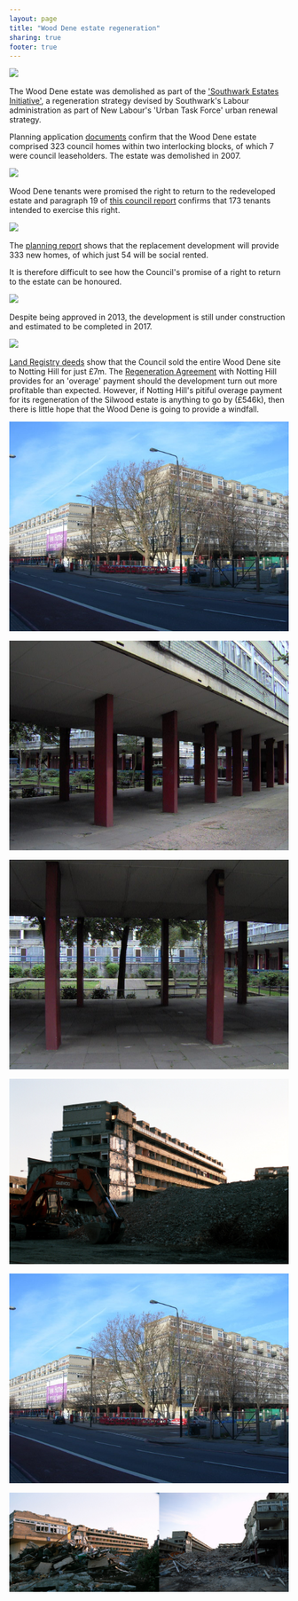 ```yaml
---
layout: page
title: "Wood Dene estate regeneration"
sharing: true
footer: true
---
```

![](http://crappistmartin.github.io/images/wooddene1.jpg)

The Wood Dene estate was demolished as part of the ['Southwark Estates Initiative'](http://embed.verite.co/timeline/?source=0Aprl6XcACewydEhRaWFOLVBfUjBSVW1HUGVZNEhGeFE&font=Bevan-PotanoSans&maptype=toner&lang=en&hash_bookmark=true&start_zoom_adjust=2&height=650#1), a regeneration strategy devised by Southwark's Labour administration as part of New Labour's 'Urban Task Force' urban renewal strategy. 

Planning application [documents](http://moderngov.southwark.gov.uk/documents/s38968/Report.pdf) confirm that the Wood Dene estate comprised 323 council homes within two interlocking blocks, of which 7 were council leaseholders. The estate was demolished in 2007. 

![](http://crappistmartin.github.io/images/wooddene2.jpg)

Wood Dene tenants were promised the right to return to the redeveloped estate and paragraph 19 of [this council report](http://moderngov.southwark.gov.uk/Data/Executive/20030729/Agenda/56%20-%20Disposal%20of%20216-224Underhill%20Road,%20SE22.pdf) confirms that 173 tenants intended to exercise this right.

![](http://crappistmartin.github.io/images/wooddenertr.png)

The [planning report](http://moderngov.southwark.gov.uk/documents/s38968/Report.pdf) shows that the replacement development will provide 333 new homes, of which just 54 will be social rented.

It is therefore difficult to see how the Council's promise of a right to return to the estate can be honoured.

![](http://crappistmartin.github.io/images/wooddeneor.png)

Despite being approved in 2013, the development is still under construction and estimated to be completed in 2017.

![](http://crappistmartin.github.io/images/wooddeneplan.jpg)

[Land Registry deeds](http://crappistmartin.github.io/images/LRegisterWoodDene.pdf) show that the Council sold the entire Wood Dene site to Notting Hill for just £7m. The [Regeneration Agreement](/img/RAWooddene.pdf) with Notting Hill provides for an 'overage' payment should the development turn out more profitable than expected. However, if Notting Hill's pitiful overage payment for its regeneration of the Silwood estate is anything to go by (£546k), then there is little hope that the Wood Dene is going to provide a windfall.

![](/img/wood_dene.jpg)

![](/img/wooddenephoto.jpg)

![](/img/wooddenephoto2.jpg)

![](/img/wooddene_demolition1.jpg)

![](/img/wood_dene.jpg)

![](/img/wooddene_demolition2.jpg)
